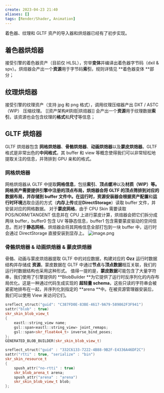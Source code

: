 ```yaml
---
create: 2023-04-23 21:40
aliases: []
tags: [Render/Shader, Animation]
---
```

着色器、纹理和 GLTF 资产的导入器和烘焙器已经有了初步实现。
## 着色器烘焙器
接受引擎的着色器资产（目前仅 HLSL），穷举**变体**并编译出着色器字节码（dxil & spv）。烘焙器会产出一个**资源**用于字节码**索引**，规则详情见 **着色器变体 **部分；
## 纹理烘焙器 
接受引擎的纹理资产（支持 jpg 和 png 格式），调用纹理压缩器产出 DXT / ASTC（WIP） 压缩纹理。 [[资产架构#烘焙|烘焙器]] 会产出一个**资源**用于纹理数据**索引**，该资源也会包含纹理的**格式**和**尺寸**等信息；
## GLTF 烘焙器
GLTF 烘焙器包含 **网格烘焙器**、**骨骼烘焙器**、**动画烘焙器**以及**蒙皮烘焙器**。GLTF 格式是非常出色的**中间格式**，其 buffer 和 view 等概念使得我们可以非常轻松地提取关注的信息，并筛排到 GPU 亲和的格式。
### 网格烘焙器
网格烘焙器从 GLTF 中提取**网格信息**，包括**索引**、**顶点缓冲**以及**材质（WIP）**等。网格资产需要提供引擎中注册的顶点布局，烘焙器会将 GLTF 的顶点筛排到对应的数据布局，并存储到 buffer 文件中。在运行时，资源安装器会根据**资产配置**和**运行时环境**选取合适的方式（**内存上传**或是**DirectStorage**）读取 buffer 文件，并安装对应的网格数据。
对于**蒙皮网格**，由于 CPU Skin 需要读取 POS/NORM/TANGENT 信息并在 CPU 上进行蒙皮计算，烘焙器会把它们拆分成两块 buffer，buffer0 包含 UV 等静态信息，buffer1 包含需要蒙皮驱动的空间信息。而对于**静态网格**，烘焙器会将其网格信息全部打包到一块 buffer 中，运行时会通过 DirectStorage 直接安装到显存上。
![image.png](https://cdn.nlark.com/yuque/0/2022/png/1036225/1669796449678-440ac189-7c4c-47fd-9656-3c8342a7c592.png#averageHue=%231e1e1e&clientId=ud3fa998b-808b-4&from=paste&height=605&id=u62aeb0f2&name=image.png&originHeight=756&originWidth=851&originalType=binary&ratio=1&rotation=0&showTitle=false&size=102845&status=done&style=none&taskId=uf81d1812-519e-4b85-94e4-1981c1adc5a&title=&width=680.8)
### 骨骼烘焙器 & 动画烘焙器 & 蒙皮烘焙器
骨骼、动画与蒙皮烘焙器提取 GLTF 中的对应数据，构建对应的 **Ozz** 运行时数据结构并存储成 **资源**。蒙皮数据在 GLTF 中通过**节点**与**顶点数据**相互关联，我们的运行时数据结构也采用这种形式。
值得一提的是，**蒙皮数据**可能包含了大量字符串，我们使用了引擎提供的 **BlobBuilder **为它提供了运行时反序列化的内存布局优化。这是一种通过代码生成实现的 **超轻量 schema**，这些只读的字符串会被紧密地排布在一起，并序列化到指定的 **arena **中。在被资源管理器安装后，我们可以使用 View 来访问它们。
```cpp
sreflect_struct("guid": "C387FD0E-83BE-4617-9A79-589862F3F941") 
sattr("blob" : true)
skr_skin_blob_view_t
{
    eastl::string_view name;
    gsl::span<eastl::string_view> joint_remaps;
    gsl::span<skr_float4x4_t> inverse_bind_poses;
};
GENERATED_BLOB_BUILDER(skr_skin_blob_view_t)

sreflect_struct("guid" : "332C6133-7222-4B88-9B2F-E4336A46DF2C")
sattr("rtti" : true, "serialize" : "bin")
skr_skin_resource_t
{
    spush_attr("no-rtti" : true)
    skr_blob_arena_t arena;
    spush_attr("arena" : "arena")
    skr_skin_blob_view_t blob;
};
```
